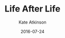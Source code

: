 ---
layout: post
title: Life After Life
source: life-after-life
author: Kate Atkinson
edition: Kindle
date: 2016-07-24
tags:
  - fiction
  - fate
  - personal responsibility
---